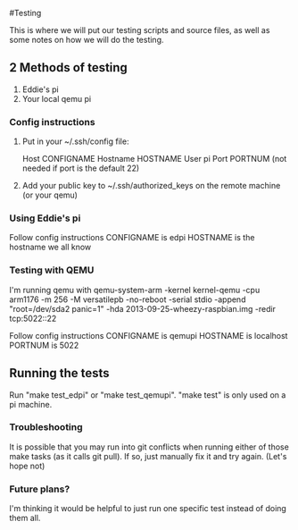 #Testing

This is where we will put our testing scripts and source files, as well as some
notes on how we will do the testing.


## 2 Methods of testing
1. Eddie's pi
2. Your local qemu pi


### Config instructions
1. Put in your ~/.ssh/config file:

    Host CONFIGNAME 
    Hostname HOSTNAME
    User pi
    Port PORTNUM (not needed if port is the default 22)

2.  Add your public key to ~/.ssh/authorized_keys on the remote machine (or
    your qemu)

### Using Eddie's pi
Follow config instructions
CONFIGNAME is edpi
HOSTNAME is the hostname we all know

### Testing with QEMU
I'm running qemu with
    qemu-system-arm -kernel kernel-qemu -cpu arm1176 -m 256 -M versatilepb
    -no-reboot -serial stdio -append "root=/dev/sda2 panic=1" -hda
    2013-09-25-wheezy-raspbian.img -redir tcp:5022::22

Follow config instructions
CONFIGNAME is qemupi
HOSTNAME is localhost
PORTNUM is 5022

## Running the tests

Run "make test_edpi" or "make test_qemupi". "make test" is only used on a pi
machine.


### Troubleshooting
It is possible that you may run into git conflicts when running either of those
make tasks (as it calls git pull). If so, just manually fix it and try again.
(Let's hope not)


### Future plans?
I'm thinking it would be helpful to just run one specific test instead of doing
them all.
